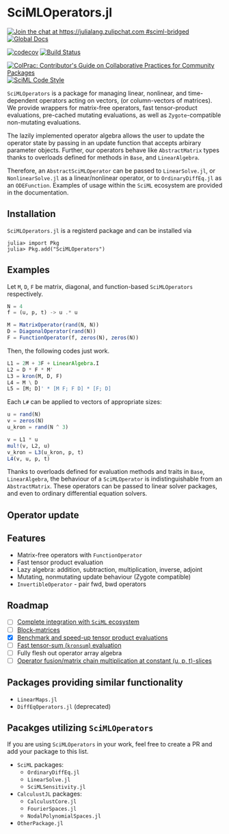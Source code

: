 # SciMLOperators.jl

[![Join the chat at https://julialang.zulipchat.com #sciml-bridged](https://img.shields.io/static/v1?label=Zulip&message=chat&color=9558b2&labelColor=389826)](https://julialang.zulipchat.com/#narrow/stream/279055-sciml-bridged)
[![Global Docs](https://img.shields.io/badge/docs-SciML-blue.svg)](https://docs.sciml.ai/SciMLOperators/stable)

[![codecov](https://codecov.io/gh/SciML/SciMLOperators.jl/branch/master/graph/badge.svg)](https://codecov.io/gh/SciML/SciMLOperators.jl)
[![Build Status](https://github.com/SciML/SciMLOperators.jl/workflows/CI/badge.svg)](https://github.com/SciML/SciMLOperators.jl/actions?query=workflow%3ACI)

[![ColPrac: Contributor's Guide on Collaborative Practices for Community Packages](https://img.shields.io/badge/ColPrac-Contributor's%20Guide-blueviolet)](https://github.com/SciML/ColPrac)
[![SciML Code Style](https://img.shields.io/static/v1?label=code%20style&message=SciML&color=9558b2&labelColor=389826)](https://github.com/SciML/SciMLStyle)

`SciMLOperators` is a package for managing linear, nonlinear, and
time-dependent operators acting on vectors, (or column-vectors of matrices).
We provide wrappers for matrix-free operators, fast tensor-product
evaluations, pre-cached mutating evaluations, as well as `Zygote`-compatible
non-mutating evaluations.

The lazily implemented operator algebra allows the user to update the
operator state by passing in an update function that accepts arbirary
parameter objects. Further, our operators behave like `AbstractMatrix` types
thanks to  overloads defined for methods in `Base`, and `LinearAlgebra`.

Therefore, an `AbstractSciMLOperator` can be passed to `LinearSolve.jl`,
or `NonlinearSolve.jl` as a linear/nonlinear operator, or to
`OrdinaryDiffEq.jl` as an `ODEFunction`. Examples of usage within the
`SciML` ecosystem are provided in the documentation.

## Installation
`SciMLOperators.jl` is a registerd package and can be installed via
```
julia> import Pkg
julia> Pkg.add("SciMLOperators")
```

## Examples

Let `M`, `D`, `F` be matrix, diagonal, and function-based `SciMLOperators`
respectively.

```julia
N = 4
f = (u, p, t) -> u .* u

M = MatrixOperator(rand(N, N))
D = DiagonalOperator(rand(N))
F = FunctionOperator(f, zeros(N), zeros(N))
```

Then, the following codes just work.

```julia
L1 = 2M + 3F + LinearAlgebra.I
L2 = D * F * M'
L3 = kron(M, D, F)
L4 = M \ D
L5 = [M; D]' * [M F; F D] * [F; D]
```

Each `L#` can be applied to vectors of appropriate sizes:

```julia
u = rand(N)
v = zeros(N)
u_kron = rand(N ^ 3)

v = L1 * u
mul!(v, L2, u)
v_kron = L3(u_kron, p, t)
L4(v, u, p, t)
```

Thanks to overloads defined for evaluation methods and traits in
`Base`, `LinearAlgebra`, the behaviour of a `SciMLOperator` is
indistinguishable from an `AbstractMatrix`. These operators can be
passed to linear solver packages, and even to ordinary differential
equation solvers.

## Operator update

## Features

* Matrix-free operators with `FunctionOperator`
* Fast tensor product evaluation
* Lazy algebra: addition, subtraction, multiplication, inverse, adjoint
* Mutating, nonmutating update behaviour (Zygote compatible)
* `InvertibleOperator` - pair fwd, bwd operators

## Roadmap
- [ ] [Complete integration with `SciML` ecosystem](https://github.com/SciML/SciMLOperators.jl/issues/142)
- [ ] [Block-matrices](https://github.com/SciML/SciMLOperators.jl/issues/161)
- [x] [Benchmark and speed-up tensor product evaluations](https://github.com/SciML/SciMLOperators.jl/issues/58)
- [ ] [Fast tensor-sum (`kronsum`) evaluation](https://github.com/SciML/SciMLOperators.jl/issues/53)
- [ ] Fully flesh out operator array algebra
- [ ] [Operator fusion/matrix chain multiplication at constant (u, p, t)-slices](https://github.com/SciML/SciMLOperators.jl/issues/51)

## Packages providing similar functionality
* `LinearMaps.jl`
* `DiffEqOperators.jl` (deprecated)

## Pacakges utilizing `SciMLOperators`
If you are using `SciMLOperators` in your work, feel free to create a PR
and add your package to this list.

* `SciML` packages:
    * `OrdinaryDiffEq.jl`
    * `LinearSolve.jl`
    * `SciMLSensitivity.jl`
* `CalculustJL` packages:
    * `CalculustCore.jl`
    * `FourierSpaces.jl`
    * `NodalPolynomialSpaces.jl`
* `OtherPackage.jl`
